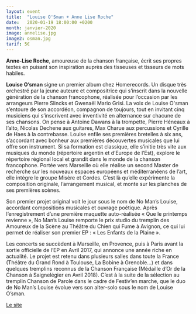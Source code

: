 ```yaml
---
layout: event
title:  "Louise O'Sman + Anne Lise Roche"
date:   2020-01-19 18:00:00 +0200
month: janvier-2020
image: annelise.jpg
image2: osman.jpg
tarif: 5€
---
```


**Anne-Lise Roche**, amoureuse de la chanson française, écrit ses propres textes en puisant son inspiration auprès des tisseuses et tisseurs de mots habiles.

 **Louise O’sman** signe un premier album chez Homerecords. Un disque très orchestré par la jeune auteure et compositrice qui s’inscrit dans la nouvelle génération de la chanson francophone, réalisée pour l’occasion par les arrangeurs Pierre Slincks et Gwenaël Mario Grisi. La voix de Louise O'sman s’entoure de son accordéon, compagnon de toujours, tout en invitant cinq musiciens qui s’inscrivent avec inventivité en alternance sur chacune de ses chansons. On pense à Antoine Dawans à la trompette, Pierre Héneaux à l’alto, Nicolas Dechene aux guitares, Max Charue aux percussions et Cyrille de Haes à la contrebasse. Louise enfile ses premières bretelles à six ans, s’accordant avec bonheur aux premières découvertes musicales que lui offre son instrument. Si sa formation est classique, elle s’initie très vite aux musiques du monde (répertoire argentin et d’Europe de l’Est), explore le répertoire régional local et grandit dans le monde de la chanson francophone.
Portée vers Marseille où elle réalise un second Master de recherche sur les nouveaux espaces européens et méditerranéens de l’art, elle intègre le groupe Misère et Cordes. C’est là qu’elle expérimente la composition originale, l’arrangement musical, et monte sur les planches de ses premières scènes.

Son premier projet original voit le jour sous le nom de No Man’s Louise, accordant compositions musicales et ouvrage poétique. Après l’enregistrement d’une première maquette auto-réalisée « Que le printemps revienne », No Man’s Louise remporte le prix studio du tremplin des Amoureux de la Scène au Théâtre du Chien qui Fume à Avignon, ce qui lui permet de réaliser son premier EP : « Les Enfants de la Plaine ».

Les concerts se succèdent à Marseille, en Provence, puis à Paris avant la sortie officielle de l’EP en Avril 2017, qui annonce une année riche en actualité. Le projet est retenu dans plusieurs salles dans toute la France (Théâtre du Grand Rond à Toulouse, La Bobine à Grenoble…) et dans quelques tremplins reconnus de la Chanson Française (Médaille d’Or de la Chanson à Saignelégier en Avril 2018). C’est à la suite de la sélection au tremplin Chanson de Parole dans le cadre de Festiv’en marche, que le duo de No Man’s Louise évolue vers son alter-solo sous le nom de Louise O’sman.

[Le site](https://louiseosman.com/?)

